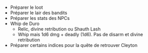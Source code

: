 
- Préparer le loot
- Préparer le lair des bandits
- Préparer les stats des NPCs
- Whip de Duro
	- Relic, divine retribution ou Shauth Lash
	- Whip mais 1d6 dmg + deadly (1d6). Pas de disarm et divine retribution
- Préparer certains indices pour la quête de retrouver Cleyton